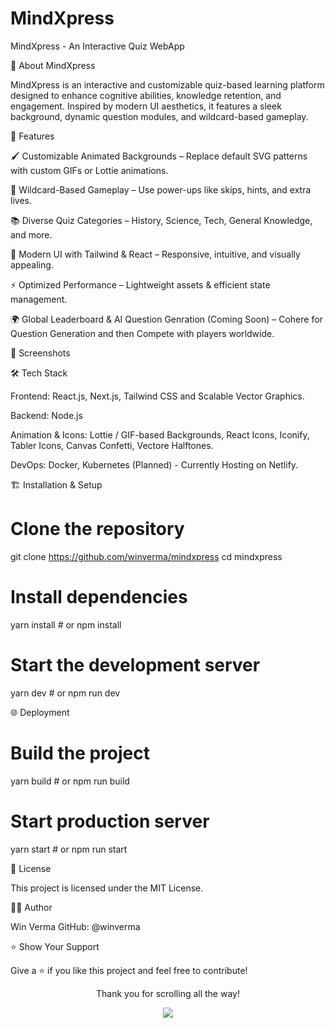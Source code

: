 # MindXpress
MindXpress - An Interactive Quiz WebApp

🎨 About MindXpress

MindXpress is an interactive and customizable quiz-based learning platform designed to enhance cognitive abilities, knowledge retention, and engagement. Inspired by modern UI aesthetics, it features a sleek background, dynamic question modules, and wildcard-based gameplay.

🚀 Features

🖌 Customizable Animated Backgrounds – Replace default SVG patterns with custom GIFs or Lottie animations.

🎲 Wildcard-Based Gameplay – Use power-ups like skips, hints, and extra lives.

📚 Diverse Quiz Categories – History, Science, Tech, General Knowledge, and more.

🎨 Modern UI with Tailwind & React – Responsive, intuitive, and visually appealing.

⚡ Optimized Performance – Lightweight assets & efficient state management.

🌍 Global Leaderboard & AI Question Genration (Coming Soon) – Cohere for Question Generation and then Compete with players worldwide.

📸 Screenshots



🛠 Tech Stack

Frontend: React.js, Next.js, Tailwind CSS and Scalable Vector Graphics.

Backend: Node.js

Animation & Icons: Lottie / GIF-based Backgrounds, React Icons, Iconify, Tabler Icons, Canvas Confetti, Vectore Halftones. 

DevOps: Docker, Kubernetes (Planned) - Currently Hosting on Netlify.

🏗 Installation & Setup

# Clone the repository
git clone https://github.com/winverma/mindxpress
cd mindxpress

# Install dependencies
yarn install  # or npm install

# Start the development server
yarn dev  # or npm run dev

🌐 Deployment

# Build the project
yarn build  # or npm run build

# Start production server
yarn start  # or npm run start

📜 License

This project is licensed under the MIT License.

👨‍💻 Author

Win Verma GitHub: @winverma

⭐ Show Your Support

Give a ⭐ if you like this project and feel free to contribute!

<p align="center">Thank you for scrolling all the way!</p>
<p align="center"><a href="#top"><img src="https://img.shields.io/badge/-Back%20to%20Top-purple?style=for-the-badge" /></a></p>
